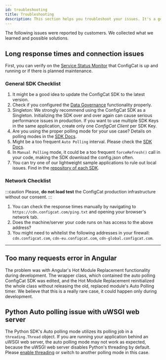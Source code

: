 ```yaml
---
id: troubleshooting
title: Troubleshooting
description: This section helps you troubleshoot your issues. It's a good idea to double check these before contacting support. 
---
```

The following issues were reported by customers. We collected what we learned and possible solutions.

## Long response times and connection issues


First, you can verify on the [Service Status Monitor](https://status.configcat.com) that ConfigCat is up and running or if there is planned maintenance.
### General SDK Checklist
1. It might be a good idea to update the ConfigCat SDK to the latest version.
1. Check if you configured the [Data Governance](/advanced/data-governance) functionality properly.
1. Singleton: We strongly recommend using the ConfigCat SDK as a Singleton. Initializing the SDK over and over again can cause serious performance issues in production. If you want to use multiple SDK Keys in the same application, create only one *ConfigCat Client* per SDK Key.
1. Are you using the proper polling mode for your use case? Details on polling modes in the [SDK Docs](/sdk-reference/overview.md).
1. Might be a too frequent `Auto Polling` interval. Please check the [SDK Docs](/sdk-reference/overview.md).
1. In `Manual Polling` mode, it could be a too frequent `forceRefresh()` call in your code, making the SDK download the config.json often.
1. You can try one of our lightweight sample applications to rule out local issues. Find in the [repository of each SDK](https://github.com/configcat). 

### Network Checklist
:::caution
Please, **do not load test** the ConfigCat production infrastructure without our consent.
:::
1. You can check the response times manually by navigating to `https://cdn.configcat.com/ping.txt` and opening your browser's network tab.
1. Does the machine/server your code runs on has access to the above address?
1. You might need to whitelist the following addresses in your firewall: `cdn.configcat.com`, `cdn-eu.configcat.com`, `cdn-global.configcat.com`.
---
## Too many requests error in Angular
The problem was with Angular's Hot Module Replacement functionality during development. The wrapper class, which contained the auto polling ConfigCat SDK was edited, and the Hot Module Replacement reinitialized the whole class without releasing the old, replaced module's Auto Polling timer.
We believe that this is a really rare case, it could happen only during development.

## Python Auto polling issue with uWSGI web server
The Python SDK's Auto polling mode utilizes its polling job in a `threading.Thread` object. If you are running your application behind an uWSGI web server, the auto polling mode may not work as expected, because the uWSGI web server disables Python's threading by default. Please [enable threading](https://uwsgi-docs.readthedocs.io/en/latest/Options.html#enable-threads) or switch to another polling mode in this case.